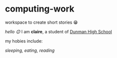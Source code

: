 # computing-work
workspace to create short stories 😁

*hello 😊*
I am **claire**, a student of [Dunman High School](https://dunmanhigh.moe.edu.sg/)

my hobies include:

*sleeping, eating, reading*
